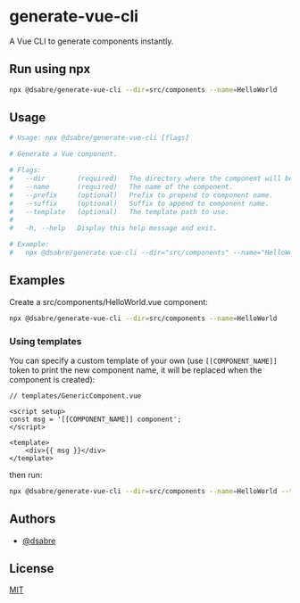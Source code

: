 
# generate-vue-cli

A Vue CLI to generate components instantly.

## Run using npx

```bash
npx @dsabre/generate-vue-cli --dir=src/components --name=HelloWorld
```

## Usage

```bash
# Usage: npx @dsabre/generate-vue-cli [flags]

# Generate a Vue component.

# Flags:
#   --dir        (required)   The directory where the component will be generated.
#   --name       (required)   The name of the component.
#   --prefix     (optional)   Prefix to prepend to component name.
#   --suffix     (optional)   Suffix to append to component name.
#   --template   (optional)   The template path to use.
#
#   -h, --help   Display this help message and exit.

# Example:
#   npx @dsabre/generate-vue-cli --dir="src/components" --name="HelloWorld" --prefix="Prefix" --suffix="Suffix"`);
```

## Examples

Create a src/components/HelloWorld.vue component:

```bash
npx @dsabre/generate-vue-cli --dir=src/components --name=HelloWorld
```

### Using templates

You can specify a custom template of your own (use `[[COMPONENT_NAME]]` token to print the new component name, it will be replaced when the component is created):

```vue
// templates/GenericComponent.vue

<script setup>
const msg = '[[COMPONENT_NAME]] component';
</script>

<template>
    <div>{{ msg }}</div>
</template>
```

then run:

```bash
npx @dsabre/generate-vue-cli --dir=src/components --name=HelloWorld --template=templates/GenericComponent.vue
```

## Authors

- [@dsabre](https://github.com/dsabre)

## License

[MIT](https://choosealicense.com/licenses/mit/)
